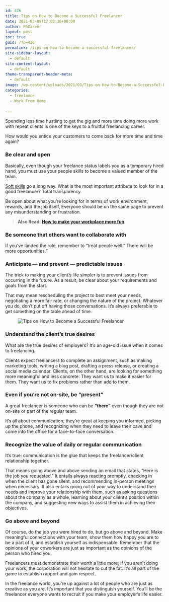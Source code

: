 ```yaml
---
id: 426
title: Tips on How to Become a Successful Freelancer
date: 2021-03-09T17:03:16+00:00
author: PhCareer
layout: post
toc: true
guid: /?p=426
permalink: /tips-on-how-to-become-a-successful-freelancer/
site-sidebar-layout:
  - default
site-content-layout:
  - default
theme-transparent-header-meta:
  - default
image: /wp-content/uploads/2021/03/Tips-on-How-to-Become-a-Successful-Freelancer.jpg
categories:
  - freelance
  - Work From Home

---
```

Spending less time hustling to get the gig and more time doing more work with repeat clients is one of the keys to a fruitful freelancing career.

How would you entice your customers to come back for more time and time again?

### **Be clear and open**

Basically, even though your freelance status labels you as a temporary hired hand, you must use your people skills to become a valued member of the team.

[Soft skills](/tips-on-how-to-improve-your-soft-skills-at-work/) go a long way. What is the most important attribute to look for in a good freelancer? Total transparency.

Be open about what you&#8217;re looking for in terms of work environment, rewards, and the job itself, Everyone should be on the same page to prevent any misunderstanding or frustration.

<blockquote class="wp-block-quote">
  <p>
    <strong>Also Read: <a href="/how-to-make-your-workplace-more-fun/">How to make your workplace more fun</a></strong>
  </p>
</blockquote>

### **Be someone that others want to collaborate with**

If you&#8217;ve landed the role, remember to &#8220;treat people well.&#8221; There will be more opportunities.”

### **Anticipate — and prevent — predictable issues**

The trick to making your client&#8217;s life simpler is to prevent issues from occurring in the future. As a result, be clear about your requirements and goals from the start.

That may mean rescheduling the project to best meet your needs, negotiating a more fair rate, or changing the nature of the project. Whatever you do, don&#8217;t put off having those conversations. It&#8217;s always preferable to get something on the table ahead of time.

<div class="wp-block-image">
  <figure class="aligncenter size-large is-resized"><img loading="lazy" src="/wp-content/uploads/2021/03/freelancer-1024x683.jpg" alt="Tips on How to Become a Successful Freelancer" class="wp-image-427" width="666" height="443" srcset="/wp-content/uploads/2021/03/freelancer-1024x683.jpg 1024w, /wp-content/uploads/2021/03/freelancer-300x200.jpg 300w, /wp-content/uploads/2021/03/freelancer-768x512.jpg 768w, /wp-content/uploads/2021/03/freelancer.jpg 1254w" sizes="(max-width: 666px) 100vw, 666px" /></figure>
</div>

### **Understand the client&#8217;s true desires**

What are the true desires of employers? It&#8217;s an age-old issue when it comes to freelancing.

Clients expect freelancers to complete an assignment, such as making marketing tools, writing a blog post, drafting a press release, or creating a social media calendar. Clients, on the other hand, are looking for something more meaningful and less concrete. They want us to make it easier for them. They want us to fix problems rather than add to them.

### **Even if you&#8217;re not on-site, be &#8220;present&#8221;**

A great freelancer is someone who can be **&#8220;there&#8221;** even though they are not on-site or part of the regular team.

It&#8217;s all about communication; they&#8217;re great at keeping you informed, picking up the phone, and recognizing when they need to leave their cave and come into the office for a face-to-face conversation.

### **Recognize the value of daily or regular communication**

It&#8217;s true: communication is the glue that keeps the freelancer/client relationship together.

That means going above and above sending an email that states, &#8220;Here is the job you requested.&#8221; It entails always reacting promptly, checking in when the client has gone silent, and recommending in-person meetings when necessary. It also entails going out of your way to understand their needs and improve your relationship with them, such as asking questions about the company as a whole, learning about your client&#8217;s position within the company, and suggesting new ways to assist them in achieving their objectives.

### **Go above and beyond**

Of course, do the job you were hired to do, but go above and beyond. Make meaningful connections with your team, show them how happy you are to be a part of it, and establish yourself as indispensable. Remember that the opinions of your coworkers are just as important as the opinions of the person who hired you.

Freelancers must demonstrate their worth a little more; if you aren&#8217;t doing your work, the corporation will not hesitate to cut the fat. It&#8217;s all part of the game to establish rapport and gain respect.

In the freelance world, you&#8217;re up against a lot of people who are just as creative as you are. It&#8217;s important that you distinguish yourself. You&#8217;ll be the freelancer everyone wants to recruit if you make your employer&#8217;s life easier.
